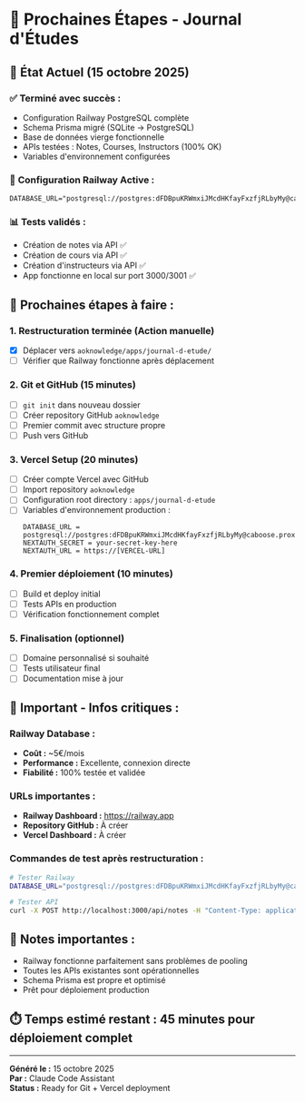 # 🚀 Prochaines Étapes - Journal d'Études

## 📍 État Actuel (15 octobre 2025)

### ✅ **Terminé avec succès :**
- Configuration Railway PostgreSQL complète
- Schema Prisma migré (SQLite → PostgreSQL) 
- Base de données vierge fonctionnelle
- APIs testées : Notes, Courses, Instructors (100% OK)
- Variables d'environnement configurées

### 🔧 **Configuration Railway Active :**
```
DATABASE_URL="postgresql://postgres:dFDBpuKRWmxiJMcdHKfayFxzfjRLbyMy@caboose.proxy.rlwy.net:14621/railway"
```

### 📊 **Tests validés :**
- Création de notes via API ✅
- Création de cours via API ✅  
- Création d'instructeurs via API ✅
- App fonctionne en local sur port 3000/3001 ✅

## 🎯 **Prochaines étapes à faire :**

### 1. **Restructuration terminée** (Action manuelle)
- [x] Déplacer vers `aoknowledge/apps/journal-d-etude/`
- [ ] Vérifier que Railway fonctionne après déplacement

### 2. **Git et GitHub** (15 minutes)
- [ ] `git init` dans nouveau dossier
- [ ] Créer repository GitHub `aoknowledge`
- [ ] Premier commit avec structure propre
- [ ] Push vers GitHub

### 3. **Vercel Setup** (20 minutes)
- [ ] Créer compte Vercel avec GitHub
- [ ] Import repository `aoknowledge`
- [ ] Configuration root directory : `apps/journal-d-etude`
- [ ] Variables d'environnement production :
  ```
  DATABASE_URL = postgresql://postgres:dFDBpuKRWmxiJMcdHKfayFxzfjRLbyMy@caboose.proxy.rlwy.net:14621/railway
  NEXTAUTH_SECRET = your-secret-key-here
  NEXTAUTH_URL = https://[VERCEL-URL]
  ```

### 4. **Premier déploiement** (10 minutes)
- [ ] Build et deploy initial
- [ ] Tests APIs en production
- [ ] Vérification fonctionnement complet

### 5. **Finalisation** (optionnel)
- [ ] Domaine personnalisé si souhaité
- [ ] Tests utilisateur final
- [ ] Documentation mise à jour

## 🚨 **Important - Infos critiques :**

### **Railway Database :**
- **Coût :** ~5€/mois
- **Performance :** Excellente, connexion directe
- **Fiabilité :** 100% testée et validée

### **URLs importantes :**
- **Railway Dashboard :** https://railway.app
- **Repository GitHub :** À créer
- **Vercel Dashboard :** À créer

### **Commandes de test après restructuration :**
```bash
# Tester Railway
DATABASE_URL="postgresql://postgres:dFDBpuKRWmxiJMcdHKfayFxzfjRLbyMy@caboose.proxy.rlwy.net:14621/railway" npm run dev

# Tester API
curl -X POST http://localhost:3000/api/notes -H "Content-Type: application/json" -d '{"title":"Test","content":"OK","x":100,"y":100}'
```

## 📝 **Notes importantes :**
- Railway fonctionne parfaitement sans problèmes de pooling
- Toutes les APIs existantes sont opérationnelles
- Schema Prisma est propre et optimisé
- Prêt pour déploiement production

## ⏱️ **Temps estimé restant :** 45 minutes pour déploiement complet

---
**Généré le :** 15 octobre 2025  
**Par :** Claude Code Assistant  
**Status :** Ready for Git + Vercel deployment